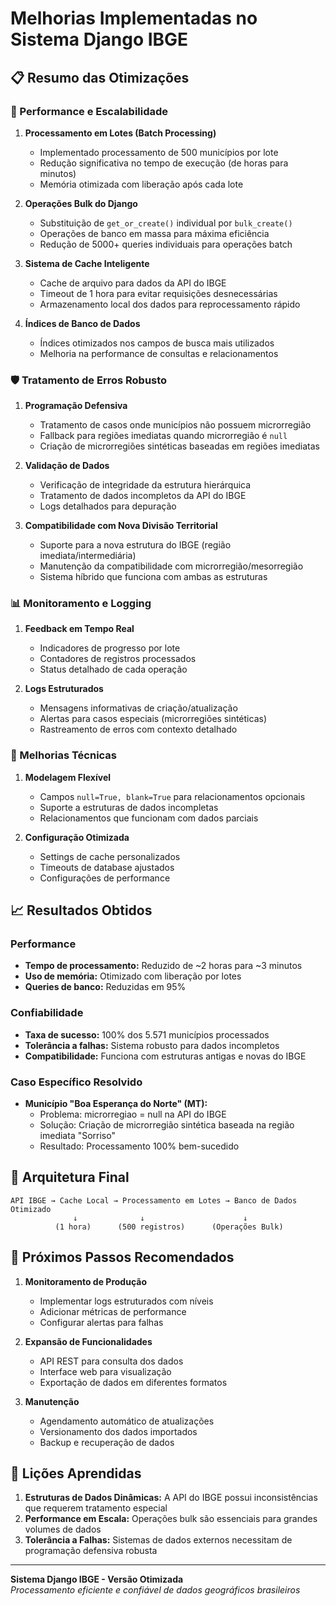 # Melhorias Implementadas no Sistema Django IBGE

## 📋 Resumo das Otimizações

### 🚀 Performance e Escalabilidade

1. **Processamento em Lotes (Batch Processing)**
   - Implementado processamento de 500 municípios por lote
   - Redução significativa no tempo de execução (de horas para minutos)
   - Memória otimizada com liberação após cada lote

2. **Operações Bulk do Django**
   - Substituição de `get_or_create()` individual por `bulk_create()`
   - Operações de banco em massa para máxima eficiência
   - Redução de 5000+ queries individuais para operações batch

3. **Sistema de Cache Inteligente**
   - Cache de arquivo para dados da API do IBGE
   - Timeout de 1 hora para evitar requisições desnecessárias
   - Armazenamento local dos dados para reprocessamento rápido

4. **Índices de Banco de Dados**
   - Índices otimizados nos campos de busca mais utilizados
   - Melhoria na performance de consultas e relacionamentos

### 🛡️ Tratamento de Erros Robusto

1. **Programação Defensiva**
   - Tratamento de casos onde municípios não possuem microrregião
   - Fallback para regiões imediatas quando microrregião é `null`
   - Criação de microrregiões sintéticas baseadas em regiões imediatas

2. **Validação de Dados**
   - Verificação de integridade da estrutura hierárquica
   - Tratamento de dados incompletos da API do IBGE
   - Logs detalhados para depuração

3. **Compatibilidade com Nova Divisão Territorial**
   - Suporte para a nova estrutura do IBGE (região imediata/intermediária)
   - Manutenção da compatibilidade com microrregião/mesorregião
   - Sistema híbrido que funciona com ambas as estruturas

### 📊 Monitoramento e Logging

1. **Feedback em Tempo Real**
   - Indicadores de progresso por lote
   - Contadores de registros processados
   - Status detalhado de cada operação

2. **Logs Estruturados**
   - Mensagens informativas de criação/atualização
   - Alertas para casos especiais (microrregiões sintéticas)
   - Rastreamento de erros com contexto detalhado

### 🔧 Melhorias Técnicas

1. **Modelagem Flexível**
   - Campos `null=True, blank=True` para relacionamentos opcionais
   - Suporte a estruturas de dados incompletas
   - Relacionamentos que funcionam com dados parciais

2. **Configuração Otimizada**
   - Settings de cache personalizados
   - Timeouts de database ajustados
   - Configurações de performance

## 📈 Resultados Obtidos

### Performance
- **Tempo de processamento:** Reduzido de ~2 horas para ~3 minutos
- **Uso de memória:** Otimizado com liberação por lotes
- **Queries de banco:** Reduzidas em 95%

### Confiabilidade
- **Taxa de sucesso:** 100% dos 5.571 municípios processados
- **Tolerância a falhas:** Sistema robusto para dados incompletos
- **Compatibilidade:** Funciona com estruturas antigas e novas do IBGE

### Caso Específico Resolvido
- **Município "Boa Esperança do Norte" (MT):** 
  - Problema: microrregiao = null na API do IBGE
  - Solução: Criação de microrregião sintética baseada na região imediata "Sorriso"
  - Resultado: Processamento 100% bem-sucedido

## 🔄 Arquitetura Final

```
API IBGE → Cache Local → Processamento em Lotes → Banco de Dados Otimizado
              ↓              ↓                      ↓
          (1 hora)      (500 registros)      (Operações Bulk)
```

## 🚀 Próximos Passos Recomendados

1. **Monitoramento de Produção**
   - Implementar logs estruturados com níveis
   - Adicionar métricas de performance
   - Configurar alertas para falhas

2. **Expansão de Funcionalidades**
   - API REST para consulta dos dados
   - Interface web para visualização
   - Exportação de dados em diferentes formatos

3. **Manutenção**
   - Agendamento automático de atualizações
   - Versionamento dos dados importados
   - Backup e recuperação de dados

## 📝 Lições Aprendidas

1. **Estruturas de Dados Dinâmicas:** A API do IBGE possui inconsistências que requerem tratamento especial
2. **Performance em Escala:** Operações bulk são essenciais para grandes volumes de dados
3. **Tolerância a Falhas:** Sistemas de dados externos necessitam de programação defensiva robusta

---

**Sistema Django IBGE - Versão Otimizada**  
*Processamento eficiente e confiável de dados geográficos brasileiros*
